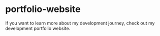 # portfolio-website
If you want to learn more about my development journey, check out my development portfolio website.
